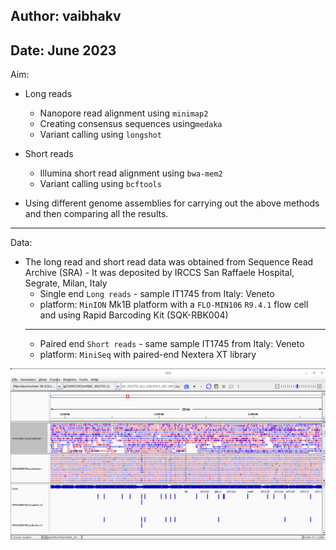 Author: vaibhakv 
-----
Date: June 2023
------
Aim:
* Long reads 
	+ Nanopore read alignment using `minimap2` 
	+ Creating consensus sequences using`medaka`
	+ Variant calling using `longshot`


* Short reads
	+ Illumina short read alignment using `bwa-mem2`
	+ Variant calling using `bcftools` 


* Using different genome assemblies for carrying out the above methods and then comparing all the results.
-------
Data: 
* The long read and short read data was obtained from Sequence Read Archive (SRA) - 
	It was deposited by IRCCS San Raffaele Hospital, Segrate, Milan, Italy
	+ Single end `Long reads` - sample IT1745 from Italy: Veneto
	+ platform: `MinION` Mk1B platform with a `FLO-MIN106` `R9.4.1` flow cell and using Rapid Barcoding Kit (SQK-RBK004) 
	---
	+ Paired end `Short reads` - same sample IT1745 from Italy: Veneto
	+ platform: `MiniSeq` with paired-end Nextera XT library

![Alt text](https://github.com/vaibhakv/MTB-Variant-analysis-Nanopore-vs-Illumina/blob/master/screenshots/Screenshot%20from%202023-06-30%2020-55-37.png)


